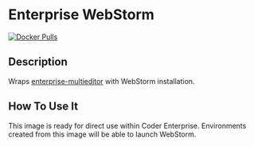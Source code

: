 # Enterprise WebStorm

[![Docker Pulls](https://img.shields.io/docker/pulls/bravo68web/cdr-enterprise-webstorm?label=codercom%2Fenterprise-webstorm)](https://hub.docker.com/r/bravo68web/cdr-enterprise-webstorm)

## Description

Wraps [enterprise-multieditor](../multieditor/README.md) with WebStorm
installation.

## How To Use It

This image is ready for direct use within Coder Enterprise. Environments created
from this image will be able to launch WebStorm.
